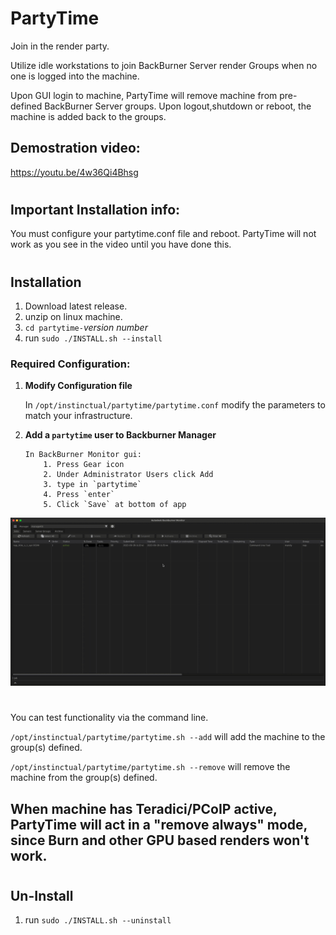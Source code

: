 # PartyTime

Join in the render party.

Utilize idle workstations to join BackBurner Server render Groups when no one is logged into the machine.

Upon GUI login to machine, PartyTime will remove machine from pre-defined BackBurner Server groups.
Upon logout,shutdown or reboot, the machine is added back to the groups.

## Demostration video:
https://youtu.be/4w36Qi4Bhsg
#
## Important Installation info:
You must configure your partytime.conf file and reboot. PartyTime will not work as you see in the video until you have done this.  
# 

## Installation

1. Download latest release.
2. unzip on linux machine.
3.  `cd partytime-`*version number*
4. run `sudo ./INSTALL.sh --install`

### **Required Configuration:**

1.  **Modify Configuration file**

	In `/opt/instinctual/partytime/partytime.conf` modify the parameters to match your infrastructure.

2.  **Add a `partytime` user to Backburner Manager**

		In BackBurner Monitor gui:
			1. Press Gear icon
			2. Under Administrator Users click Add
			3. type in `partytime`
			4. Press `enter`
			5. Click `Save` at bottom of app
![Backburner AddUser gif](https://github.com/instinctual/partytime/blob/3a3d93d6c8312fb857224a0cc9ebd336278c1ff0/adduser.gif)
#
You can test functionality via the command line.

`/opt/instinctual/partytime/partytime.sh --add` will add the machine to the group(s) defined.

`/opt/instinctual/partytime/partytime.sh --remove` will remove the machine from the group(s) defined.
## When machine has Teradici/PCoIP active, PartyTime will act in a "remove always" mode, since Burn and other GPU based renders won't work.
#
## Un-Install
1. run `sudo ./INSTALL.sh --uninstall`
